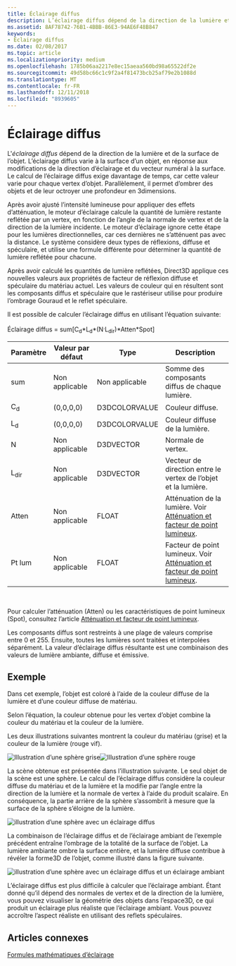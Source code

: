 ```yaml
---
title: Éclairage diffus
description: L’éclairage diffus dépend de la direction de la lumière et de la normale à la surface de l’objet.
ms.assetid: 8AF78742-76B1-4BBB-86E3-94AE6F48B847
keywords:
- Éclairage diffus
ms.date: 02/08/2017
ms.topic: article
ms.localizationpriority: medium
ms.openlocfilehash: 1785b06aa2217e8ec15aeaa560bd98a65522df2e
ms.sourcegitcommit: 49d58bc66c1c9f2a4f81473bcb25af79e2b1088d
ms.translationtype: MT
ms.contentlocale: fr-FR
ms.lasthandoff: 12/11/2018
ms.locfileid: "8939605"
---
```

# <a name="diffuse-lighting"></a>Éclairage diffus


L'*éclairage diffus* dépend de la direction de la lumière et de la surface de l’objet. L’éclairage diffus varie à la surface d’un objet, en réponse aux modifications de la direction d’éclairage et du vecteur numéral à la surface. Le calcul de l’éclairage diffus exige davantage de temps, car cette valeur varie pour chaque vertex d’objet. Parallèlement, il permet d’ombrer des objets et de leur octroyer une profondeur en 3dimensions.

Après avoir ajusté l’intensité lumineuse pour appliquer des effets d’atténuation, le moteur d’éclairage calcule la quantité de lumière restante reflétée par un vertex, en fonction de l’angle de la normale de vertex et de la direction de la lumière incidente. Le moteur d’éclairage ignore cette étape pour les lumières directionnelles, car ces dernières ne s’atténuent pas avec la distance. Le système considère deux types de réflexions, diffuse et spéculaire, et utilise une formule différente pour déterminer la quantité de lumière reflétée pour chacune.

Après avoir calculé les quantités de lumière reflétées, Direct3D applique ces nouvelles valeurs aux propriétés de facteur de réflexion diffuse et spéculaire du matériau actuel. Les valeurs de couleur qui en résultent sont les composants diffus et spéculaire que le rastériseur utilise pour produire l’ombrage Gouraud et le reflet spéculaire.

Il est possible de calculer l’éclairage diffus en utilisant l’équation suivante:

Éclairage diffus = sum\[C<sub>d</sub>\*L<sub>d</sub>\*(N<sup>.</sup>L<sub>dir</sub>)\*Atten\*Spot\]

| Paramètre       | Valeur par défaut | Type          | Description                                                                                      |
|-----------------|---------------|---------------|--------------------------------------------------------------------------------------------------|
| sum             | Non applicable           | Non applicable           | Somme des composants diffus de chaque lumière.                                                     |
| C<sub>d</sub>   | (0,0,0,0)     | D3DCOLORVALUE | Couleur diffuse.                                                                                   |
| L<sub>d</sub>   | (0,0,0,0)     | D3DCOLORVALUE | Couleur diffuse de la lumière.                                                                             |
| N               | Non applicable           | D3DVECTOR     | Normale de vertex.                                                                                    |
| L<sub>dir</sub> | Non applicable           | D3DVECTOR     | Vecteur de direction entre le vertex de l’objet et la lumière.                                                |
| Atten           | Non applicable           | FLOAT         | Atténuation de la lumière. Voir [Atténuation et facteur de point lumineux](attenuation-and-spotlight-factor.md). |
| Pt lum            | Non applicable           | FLOAT         | Facteur de point lumineux. Voir [Atténuation et facteur de point lumineux](attenuation-and-spotlight-factor.md).  |

 

Pour calculer l’atténuation (Atten) ou les caractéristiques de point lumineux (Spot), consultez l’article [Atténuation et facteur de point lumineux](attenuation-and-spotlight-factor.md).

Les composants diffus sont restreints à une plage de valeurs comprise entre 0 et 255. Ensuite, toutes les lumières sont traitées et interpolées séparément. La valeur d’éclairage diffus résultante est une combinaison des valeurs de lumière ambiante, diffuse et émissive.

## <a name="span-idexamplespanspan-idexamplespanspan-idexamplespanexample"></a><span id="Example"></span><span id="example"></span><span id="EXAMPLE"></span>Exemple


Dans cet exemple, l’objet est coloré à l’aide de la couleur diffuse de la lumière et d’une couleur diffuse de matériau.

Selon l’équation, la couleur obtenue pour les vertex d’objet combine la couleur du matériau et la couleur de la lumière.

Les deux illustrations suivantes montrent la couleur du matériau (grise) et la couleur de la lumière (rouge vif).

![Illustration d’une sphère grise](images/amb1.jpg)![Illustration d’une sphère rouge](images/lightred.jpg)

La scène obtenue est présentée dans l’illustration suivante. Le seul objet de la scène est une sphère. Le calcul de l’éclairage diffus considère la couleur diffuse du matériau et de la lumière et la modifie par l’angle entre la direction de la lumière et la normale de vertex à l’aide du produit scalaire. En conséquence, la partie arrière de la sphère s’assombrit à mesure que la surface de la sphère s’éloigne de la lumière.

![illustration d’une sphère avec un éclairage diffus](images/lightd.jpg)

La combinaison de l’éclairage diffus et de l’éclairage ambiant de l’exemple précédent entraîne l’ombrage de la totalité de la surface de l’objet. La lumière ambiante ombre la surface entière, et la lumière diffuse contribue à révéler la forme3D de l’objet, comme illustré dans la figure suivante.

![illustration d’une sphère avec un éclairage diffus et un éclairage ambiant](images/lightad.jpg)

L’éclairage diffus est plus difficile à calculer que l’éclairage ambiant. Étant donné qu’il dépend des normales de vertex et de la direction de la lumière, vous pouvez visualiser la géométrie des objets dans l’espace3D, ce qui produit un éclairage plus réaliste que l’éclairage ambiant. Vous pouvez accroître l’aspect réaliste en utilisant des reflets spéculaires.

## <a name="span-idrelated-topicsspanrelated-topics"></a><span id="related-topics"></span>Articles connexes


[Formules mathématiques d’éclairage](mathematics-of-lighting.md)

 

 




